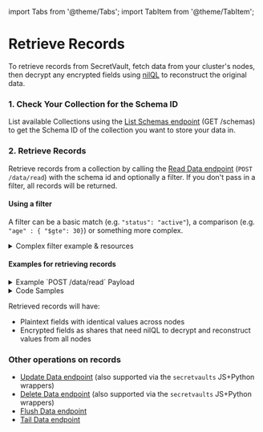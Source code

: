 import Tabs from '@theme/Tabs';
import TabItem from '@theme/TabItem';

# Retrieve Records

To retrieve records from SecretVault, fetch data from your cluster's nodes, then decrypt any encrypted fields using [nilQL](/build/nilQL) to reconstruct the original data.

### 1. Check Your Collection for the Schema ID

List available Collections using the [List Schemas endpoint](../../api/nildb/get-schemas.api.mdx) (GET /schemas) to get the Schema ID of the collection you want to store your data in.

### 2. Retrieve Records

Retrieve records from a collection by calling the [Read Data endpoint](../../api/nildb/read-data) (`POST /data/read`) with the schema id and optionally a filter. If you don't pass in a filter, all records will be returned.

#### Using a filter
A filter can be a basic match (e.g. `"status": "active"`), a comparison (e.g. `"age" : { "$gte": 30}`) or something more complex.

<details>
<summary>Complex filter example & resources</summary>

```JSON
{
  "filter": {
    "$and": [
        { "status": "active" },
        { "age": { "$gte": 30 } },
        { "tags": { "$in": ["premium", "verified"] } }
    ]
  }
}
```
For more operator options check out [Comparison Operators](https://www.mongodb.com/docs/manual/reference/operator/query/#comparison) and [Logical Operators](https://www.mongodb.com/docs/manual/reference/operator/query/#logical).
</details>

#### Examples for retrieving records

<details>
<summary>Example `POST /data/read` Payload</summary>

```JSON
{
   "schema": "9b22147f-d6d5-40f1-927d-96c08XXXXXXXX",
   "filter": {
      "_id": "120a60f3-d1b6-4a11-a413-abcd60c8ccb3"
   }
}
```

</details>

<details>
<summary>Code Samples</summary>

<Tabs>
  <TabItem value="python" label="Python">

```python reference showGithubLink
https://github.com/NillionNetwork/blind-module-examples/blob/main/nildb/secretvault_python/nildb_api.py#L34-L59
```

</TabItem> 
<TabItem value="typescript" label="TypeScript">

```TypeScript reference showGithubLink
https://github.com/NillionNetwork/blind-module-examples/blob/main/nildb/secretvault_nextjs/app/lib/nildb.ts#L54-L84
```

</TabItem>
<TabItem value="wrapper" label="JavaScript (with wrapper)">

### Install secretvaults

```bash
npm i secretvaults
```

### Run the readWriteSv script

```bash
node readWriteSv.js
```

<Tabs>
  <TabItem value="readWriteSv" label="readWriteSv.js">
```javascript reference showGithubLink
https://github.com/NillionNetwork/secretvaults-js/blob/main/examples/readWriteSv.js
```
</TabItem>
  <TabItem value="orgConfig" label="orgConfig.js">
```javascript reference showGithubLink
https://github.com/NillionNetwork/secretvaults-js/blob/main/examples/orgConfig.js
```
</TabItem>
</Tabs>
</TabItem>
<TabItem value="wrapper-py" label="Python (with wrapper)">

### Install secretvaults

```bash
pip install secretvaults
```

### Run the data_create_read script

```bash
python3 data_create_read.py
```

<Tabs>
  <TabItem value="readWriteSv" label="data_create_read.py">
```javascript reference showGithubLink
https://github.com/NillionNetwork/secretvaults-py/blob/main/examples/store_encryption/data_create_read.py
```
</TabItem>
  <TabItem value="orgConfig" label="org_config.py">
```javascript reference showGithubLink
https://github.com/NillionNetwork/secretvaults-py/blob/main/examples/org_config.py
```
</TabItem>
</Tabs>
</TabItem>
</Tabs>

</details>

Retrieved records will have:

- Plaintext fields with identical values across nodes
- Encrypted fields as shares that need nilQL to decrypt and reconstruct values from all nodes


### Other operations on records

- [Update Data endpoint](../../api/nildb/update-data) (also supported via the `secretvaults` JS+Python wrappers)
- [Delete Data endpoint](../../api/nildb/delete-data) (also supported via the `secretvaults` JS+Python wrappers)
- [Flush Data endpoint](../../api/nildb/delete-all-data)
- [Tail Data endpoint](../../api/nildb/list-new-data)


